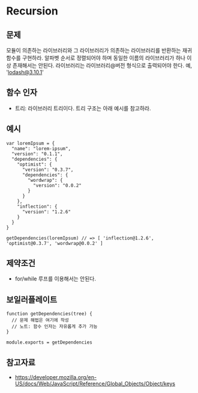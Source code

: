 # Recursion

## 문제

모듈이 의존하는 라이브러리와 그 라이브러리가 의존하는 라이브러리를 반환하는 재귀 함수를 구현하라. 알파벳 순서로 정렬되어야 하며 동일한 이름의 라이브러리가 하나 이상 존재해서는 안된다. 라이브러리는 라이브러리@버전 형식으로 출력되어야 한다. 예, 'lodash@3.10.1'

## 함수 인자

- 트리: 라이브러리 트리이다. 트리 구조는 아래 예시를 참고하라.

## 예시

```
var loremIpsum = {
  "name": "lorem-ipsum",
  "version": "0.1.1",
  "dependencies": {
    "optimist": {
      "version": "0.3.7",
      "dependencies": {
        "wordwrap": {
          "version": "0.0.2"
        }
      }
    },
    "inflection": {
      "version": "1.2.6"
    }
  }
}

getDependencies(loremIpsum) // => [ 'inflection@1.2.6', 'optimist@0.3.7', 'wordwrap@0.0.2' ]
```

## 제약조건

- for/while 루프를 이용해서는 안된다.

## 보일러플레이트

```
function getDependencies(tree) {
  // 문제 해법은 여기에 작성
  // 노트: 함수 인자는 자유롭게 추가 가능
}

module.exports = getDependencies
```

## 참고자료
- https://developer.mozilla.org/en-US/docs/Web/JavaScript/Reference/Global_Objects/Object/keys
